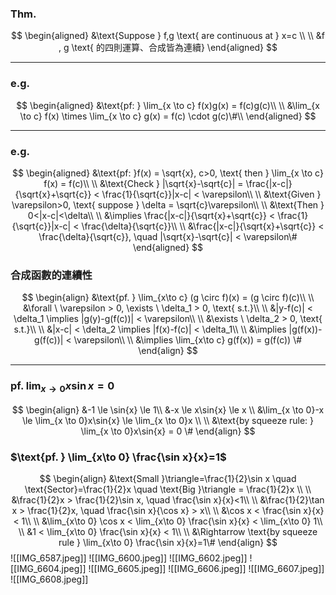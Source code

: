 ### Thm.
$$
\begin{aligned}
&\text{Suppose } f,g \text{ are continuous at } x=c \\ 
\\
&f , g \text{ 的四則運算、合成皆為連續}
\end{aligned}
$$
*** 
### e.g.
$$
\begin{aligned}
&\text{pf: } \lim_{x \to c} f(x)g(x) = f(c)g(c)\\
\\
&\lim_{x \to c} f(x) \times \lim_{x \to c} g(x) = f(c) \cdot g(c)\#\\
\end{aligned}
$$
*** 
### e.g.
$$
\begin{aligned}
&\text{pf: }f(x) = \sqrt{x}, c>0, \text{ then } \lim_{x \to c} f(x) = f(c)\\
\\
&\text{Check } |\sqrt{x}-\sqrt{c}| = \frac{|x-c|}{\sqrt{x}+\sqrt{c}} < \frac{1}{\sqrt{c}}|x-c| < \varepsilon\\
\\
&\text{Given } \varepsilon>0, \text{ suppose } \delta = \sqrt{c}\varepsilon\\
\\
&\text{Then } 0<|x-c|<\delta\\
\\
&\implies \frac{|x-c|}{\sqrt{x}+\sqrt{c}} < \frac{1}{\sqrt{c}}|x-c| < \frac{\delta}{\sqrt{c}}\\
\\
&\frac{|x-c|}{\sqrt{x}+\sqrt{c}} < \frac{\delta}{\sqrt{c}}, \quad |\sqrt{x}-\sqrt{c}| < \varepsilon\#
\end{aligned}
$$
### 合成函數的連續性
$$
\begin{align}
&\text{pf. } \lim_{x\to c} (g \circ f)(x) = (g \circ f)(c)\\
\\
&\forall \ \varepsilon > 0, \exists \ \delta_1 > 0, \text{ s.t.}\\
\\
&|y-f(c)| < \delta_1 \implies |g(y)-g(f(c))| < \varepsilon\\
\\
&\exists \ \delta_2 > 0, \text{ s.t.}\\
\\
&|x-c| < \delta_2 \implies |f(x)-f(c)| < \delta_1\\
\\
&\implies |g(f(x))-g(f(c))| < \varepsilon\\
\\
&\implies \lim_{x\to c} g(f(x)) = g(f(c)) \#
\end{align}
$$
*** 
### $\text{pf. } \lim_{x \to 0}x\sin{x} = 0$
$$
\begin{align}
&-1 \le \sin{x} \le 1\\
&-x \le x\sin{x} \le x \\
&\lim_{x \to 0}-x \le \lim_{x \to 0}x\sin{x} \le \lim_{x \to 0}x \\
\\
&\text{by squeeze rule: } \lim_{x \to 0}x\sin{x} = 0 \#
\end{align}
$$
### $\text{pf. } \lim_{x\to 0} \frac{\sin x}{x}=1$
$$
\begin{align}
&\text{Small }\triangle=\frac{1}{2}\sin x \quad \text{Sector}=\frac{1}{2}x \quad \text{Big }\triangle = \frac{1}{2}x \\
\\
&\frac{1}{2}x > \frac{1}{2}\sin x, \quad \frac{\sin x}{x}<1\\
\\
&\frac{1}{2}\tan x > \frac{1}{2}x, \quad \frac{\sin x}{\cos x} > x\\
\\
&\cos x < \frac{\sin x}{x} < 1\\
\\
&\lim_{x\to 0} \cos x < \lim_{x\to 0} \frac{\sin x}{x} < \lim_{x\to 0} 1\\
\\
&1 < \lim_{x\to 0} \frac{\sin x}{x} < 1\\
\\
&\Rightarrow \text{by squeeze rule } \lim_{x\to 0} \frac{\sin x}{x}=1\#
\end{align}
$$
![[IMG_6587.jpeg]]
![[IMG_6600.jpeg]]
![[IMG_6602.jpeg]]
![[IMG_6604.jpeg]]
![[IMG_6605.jpeg]]
![[IMG_6606.jpeg]]
![[IMG_6607.jpeg]]
![[IMG_6608.jpeg]]


